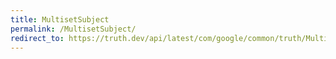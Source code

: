 ```yaml
---
title: MultisetSubject
permalink: /MultisetSubject/
redirect_to: https://truth.dev/api/latest/com/google/common/truth/MultisetSubject.html
---
```

